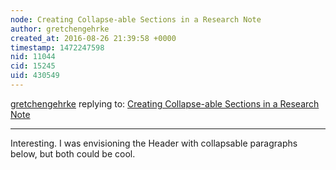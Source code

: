```yaml
---
node: Creating Collapse-able Sections in a Research Note
author: gretchengehrke
created_at: 2016-08-26 21:39:58 +0000
timestamp: 1472247598
nid: 11044
cid: 15245
uid: 430549
---
```




[gretchengehrke](../profile/gretchengehrke) replying to: [Creating Collapse-able Sections in a Research Note](../notes/walkerjeffd/08-13-2014/creating-collapse-able-sections-in-a-research-note)

----
Interesting. I was envisioning the Header with collapsable paragraphs below, but both could be cool. 